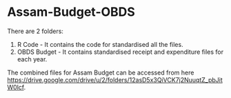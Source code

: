 # Assam-Budget-OBDS

There are 2 folders:
1. R Code - It contains the code for standardised all the files. 
2. OBDS Budget - It contains standardised receipt and expenditure files for each year. 

The combined files for Assam Budget can be accessed from here https://drive.google.com/drive/u/2/folders/12asD5x3QiVCK7j2NuuqtZ_pbJitW0lcf.
